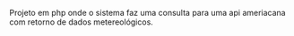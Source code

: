 Projeto em php onde o sistema faz uma consulta para uma api ameriacana com retorno de dados metereológicos.
